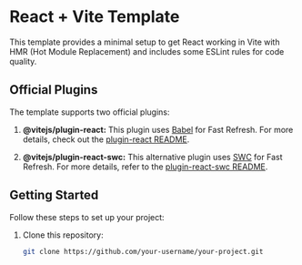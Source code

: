 # React + Vite Template

This template provides a minimal setup to get React working in Vite with HMR (Hot Module Replacement) and includes some ESLint rules for code quality.

## Official Plugins

The template supports two official plugins:

1. **@vitejs/plugin-react:** This plugin uses [Babel](https://babeljs.io/) for Fast Refresh. For more details, check out the [plugin-react README](https://github.com/vitejs/vite-plugin-react/blob/main/packages/plugin-react/README.md).

2. **@vitejs/plugin-react-swc:** This alternative plugin uses [SWC](https://swc.rs/) for Fast Refresh. For more details, refer to the [plugin-react-swc README](https://github.com/vitejs/vite-plugin-react-swc).

## Getting Started

Follow these steps to set up your project:

1. Clone this repository:

   ```bash
   git clone https://github.com/your-username/your-project.git
